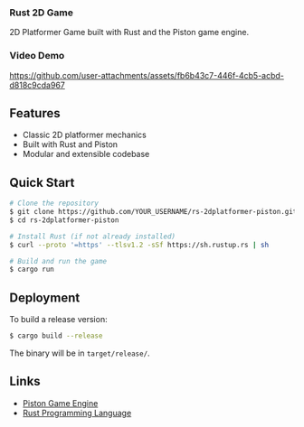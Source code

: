 ### Rust 2D Game
2D Platformer Game built with Rust and the Piston game engine.

### Video  Demo

https://github.com/user-attachments/assets/fb6b43c7-446f-4cb5-acbd-d818c9cda967


## Features
- Classic 2D platformer mechanics
- Built with Rust and Piston
- Modular and extensible codebase

## Quick Start
```bash
# Clone the repository
$ git clone https://github.com/YOUR_USERNAME/rs-2dplatformer-piston.git
$ cd rs-2dplatformer-piston

# Install Rust (if not already installed)
$ curl --proto '=https' --tlsv1.2 -sSf https://sh.rustup.rs | sh

# Build and run the game
$ cargo run
```

## Deployment
To build a release version:
```bash
$ cargo build --release
```
The binary will be in `target/release/`.

## Links
- [Piston Game Engine](https://www.piston.rs/)
- [Rust Programming Language](https://www.rust-lang.org/)

